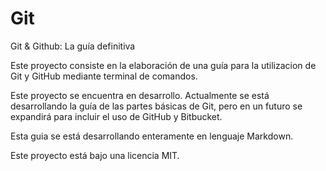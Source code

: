 # Git

Git & Github: La guía definitiva

Este proyecto consiste en la elaboración de una guía para la utilizacion de Git y GitHub mediante terminal de comandos.

Este proyecto se encuentra en desarrollo. Actualmente se está desarrollando la guía de las partes básicas de Git, pero en un futuro se expandirá para incluir el uso de GitHub y Bitbucket.

Esta guia se está desarrollando enteramente en lenguaje Markdown.

Este proyecto está bajo una licencia MIT.
